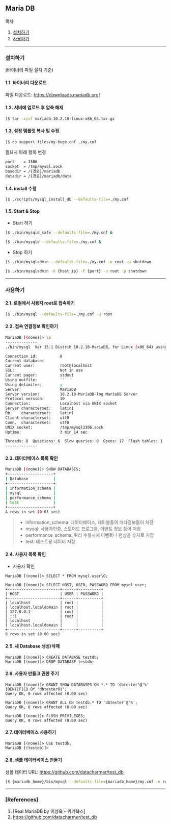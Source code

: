 ## Maria DB

목차

1. [설치하기](#설치하기)
1. [사용하기](#사용하기)

* * *

### 설치하기

(바이너리 파일 설치 기준)

#### 1.1. 바이너리 다운로드

파일 다운로드: https://downloads.mariadb.org/

#### 1.2. 서버에 업로드 후 압축 해제

```bash
]$ tar -xzvf mariadb-10.2.10-linux-x86_64.tar.gz
```

#### 1.3. 설정 템플릿 복사 및 수정
```bash
]$ cp support-files/my-huge.cnf ./my.cnf
```

필요시 아래 항목 변경
```txt
port    = 3306
socket  = /tmp/mysql.sock
basedir = /{경로}/mariadb
datadir = /{경로}/mariadb/data
```

#### 1.4. install 수행

```bash
]$ ./scripts/mysql_install_db --defaults-file=./my.cnf
```

#### 1.5. Start & Stop

* Start 하기
```bash
]$ ./bin/mysqld_safe --defaults-file=./my.cnf &
```
```bash
]$ ./bin/mysqld --defaults-file=./my.cnf &
```

* Stop 하기
```bash
]$ ./bin/mysqladmin --defaults-file=./my.cnf -u root -p shutdown
```
```bash
]$ ./bin/mysqladmin -h {host_ip} -P {port} -u root -p shutdown
```

* * *

### 사용하기

#### 2.1. 로컬에서 사용자 root로 접속하기

```bash
]$ ./bin/mysql --defaults-file=./my.cnf -u root
```

#### 2.2. 접속 연결정보 확인하기

```bash
MariaDB [(none)]> \s
--------------
./bin/mysql  Ver 15.1 Distrib 10.2.10-MariaDB, for Linux (x86_64) using readline 5.1

Connection id:          9
Current database:
Current user:           root@localhost
SSL:                    Not in use
Current pager:          stdout
Using outfile:          ''
Using delimiter:        ;
Server:                 MariaDB
Server version:         10.2.10-MariaDB-log MariaDB Server
Protocol version:       10
Connection:             Localhost via UNIX socket
Server characterset:    latin1
Db     characterset:    latin1
Client characterset:    utf8
Conn.  characterset:    utf8
UNIX socket:            /tmp/mysql3306.sock
Uptime:                 3 min 14 sec

Threads: 8  Questions: 6  Slow queries: 0  Opens: 17  Flush tables: 1  Open tables: 11  Queries per second avg: 0.030
--------------
```

#### 2.3. 데이터베이스 목록 확인

```bash
MariaDB [(none)]> SHOW DATABASES;
+--------------------+
| Database           |
+--------------------+
| information_schema |
| mysql              |
| performance_schema |
| test               |
+--------------------+
4 rows in set (0.01 sec)
```
> * information_schema: 데이터베이스, 테이블들의 메타정보들이 저장
> * mysql: 사용자인증, 스토어드 프로그램, 이벤트 정보 등이 저장
> * performance_schema: 쿼리 수행시에 이벤트나 현상을 숫자로 저장
> * test: 테스트용 데이터 저장

#### 2.4. 사용자 목록 확인

* 사용자 확인
```mysql
MariaDB [(none)]> SELECT * FROM mysql.user\G;
```
```mysql
MariaDB [(none)]> SELECT HOST, USER, PASSWORD FROM mysql.user;
+-----------------------+------+----------+
| HOST                  | USER | PASSWORD |
+-----------------------+------+----------+
| localhost             | root |          |
| localhost.localdomain | root |          |
| 127.0.0.1             | root |          |
| ::1                   | root |          |
| localhost             |      |          |
| localhost.localdomain |      |          |
+-----------------------+------+----------+
6 rows in set (0.00 sec)
```

#### 2.5. 새 Database 생성/삭제

```mysql
MariaDB [(none)]> CREATE DATABASE testdb;
MariaDB [(none)]> DROP DATABASE testdb;
```

#### 2.6. 사용자 만들고 권한 주기

```mysql
MariaDB [(none)]> GRANT SHOW DATABASES ON *.* TO 'dbtester'@'%' IDENTIFIED BY 'dbtester01';
Query OK, 0 rows affected (0.00 sec)

MariaDB [(none)]> GRANT ALL ON testdb.* TO 'dbtester'@'%';
Query OK, 0 rows affected (0.00 sec)

MariaDB [(none)]> FLUSH PRIVILEGES;
Query OK, 0 rows affected (0.00 sec)
```

#### 2.7. 데이터베이스 사용하기
```mysql
MariaDB [(none)]> USE testdb;
MariaDB [(testdb)]>
```

#### 2.8. 샘플 데이터베이스 만들기

샘플 데이터 URL: https://github.com/datacharmer/test_db
```bash
]$ {mariadb_home}/bin/mysql --defaults-file={mariadb_home}/my.cnf -u root -p < employees.sql
```

* * *

### [References]
1. [Real MariaDB by 이성욱 - 위키북스]
1. https://github.com/datacharmer/test_db
